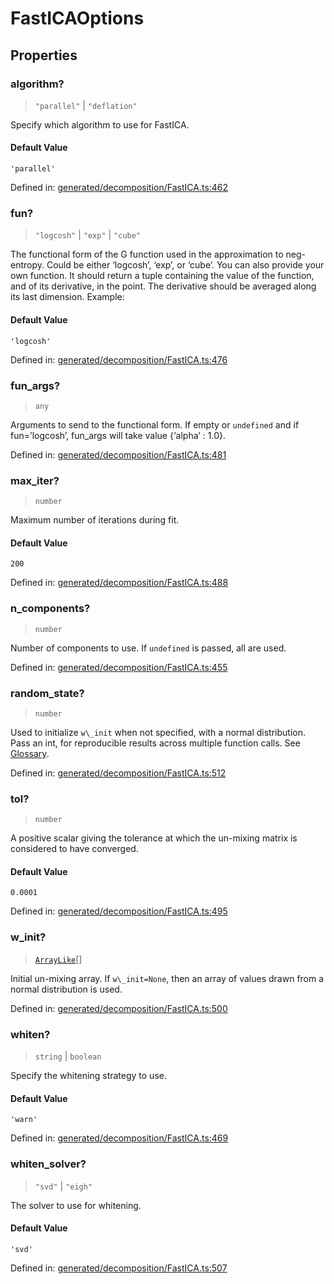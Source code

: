 # FastICAOptions

## Properties

### algorithm?

> `"parallel"` \| `"deflation"`

Specify which algorithm to use for FastICA.

#### Default Value

`'parallel'`

Defined in:  [generated/decomposition/FastICA.ts:462](https://github.com/transitive-bullshit/scikit-learn-ts/blob/92ab806/packages/sklearn/src/generated/decomposition/FastICA.ts#L462)

### fun?

> `"logcosh"` \| `"exp"` \| `"cube"`

The functional form of the G function used in the approximation to neg-entropy. Could be either ‘logcosh’, ‘exp’, or ‘cube’. You can also provide your own function. It should return a tuple containing the value of the function, and of its derivative, in the point. The derivative should be averaged along its last dimension. Example:

#### Default Value

`'logcosh'`

Defined in:  [generated/decomposition/FastICA.ts:476](https://github.com/transitive-bullshit/scikit-learn-ts/blob/92ab806/packages/sklearn/src/generated/decomposition/FastICA.ts#L476)

### fun\_args?

> `any`

Arguments to send to the functional form. If empty or `undefined` and if fun=’logcosh’, fun\_args will take value {‘alpha’ : 1.0}.

Defined in:  [generated/decomposition/FastICA.ts:481](https://github.com/transitive-bullshit/scikit-learn-ts/blob/92ab806/packages/sklearn/src/generated/decomposition/FastICA.ts#L481)

### max\_iter?

> `number`

Maximum number of iterations during fit.

#### Default Value

`200`

Defined in:  [generated/decomposition/FastICA.ts:488](https://github.com/transitive-bullshit/scikit-learn-ts/blob/92ab806/packages/sklearn/src/generated/decomposition/FastICA.ts#L488)

### n\_components?

> `number`

Number of components to use. If `undefined` is passed, all are used.

Defined in:  [generated/decomposition/FastICA.ts:455](https://github.com/transitive-bullshit/scikit-learn-ts/blob/92ab806/packages/sklearn/src/generated/decomposition/FastICA.ts#L455)

### random\_state?

> `number`

Used to initialize `w\_init` when not specified, with a normal distribution. Pass an int, for reproducible results across multiple function calls. See [Glossary](../../glossary.html#term-random_state).

Defined in:  [generated/decomposition/FastICA.ts:512](https://github.com/transitive-bullshit/scikit-learn-ts/blob/92ab806/packages/sklearn/src/generated/decomposition/FastICA.ts#L512)

### tol?

> `number`

A positive scalar giving the tolerance at which the un-mixing matrix is considered to have converged.

#### Default Value

`0.0001`

Defined in:  [generated/decomposition/FastICA.ts:495](https://github.com/transitive-bullshit/scikit-learn-ts/blob/92ab806/packages/sklearn/src/generated/decomposition/FastICA.ts#L495)

### w\_init?

> [`ArrayLike`](../types/ArrayLike.md)[]

Initial un-mixing array. If `w\_init=None`, then an array of values drawn from a normal distribution is used.

Defined in:  [generated/decomposition/FastICA.ts:500](https://github.com/transitive-bullshit/scikit-learn-ts/blob/92ab806/packages/sklearn/src/generated/decomposition/FastICA.ts#L500)

### whiten?

> `string` \| `boolean`

Specify the whitening strategy to use.

#### Default Value

`'warn'`

Defined in:  [generated/decomposition/FastICA.ts:469](https://github.com/transitive-bullshit/scikit-learn-ts/blob/92ab806/packages/sklearn/src/generated/decomposition/FastICA.ts#L469)

### whiten\_solver?

> `"svd"` \| `"eigh"`

The solver to use for whitening.

#### Default Value

`'svd'`

Defined in:  [generated/decomposition/FastICA.ts:507](https://github.com/transitive-bullshit/scikit-learn-ts/blob/92ab806/packages/sklearn/src/generated/decomposition/FastICA.ts#L507)
